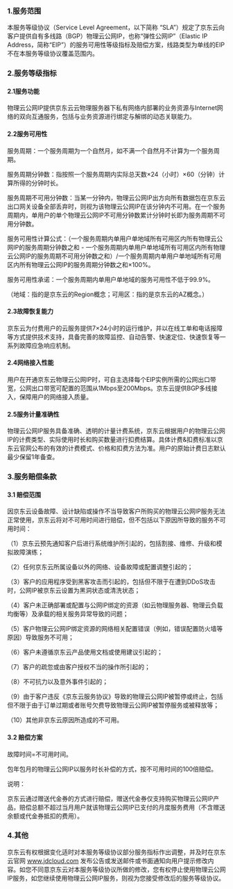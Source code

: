 ### 1.服务范围

本服务等级协议（Service Level Agreement，以下简称 “SLA”）规定了京东云向客户提供自有多线路（BGP）物理云公网IP，也称“弹性公网IP”（Elastic IP Address，简称“EIP”）的服务可用性等级指标及赔偿方案，线路类型为单线的EIP不在本服务等级协议覆盖范围内。

### 2.服务等级指标

#### 2.1服务功能

物理云公网IP提供京东云云物理服务器下私有网络内部署的业务资源与Internet网络的双向互通服务，包括与业务资源进行绑定与解绑的动态关联能力。

#### 2.2服务可用性

服务周期：一个服务周期为一个自然月，如不满一个自然月不计算为一个服务周期。

服务周期分钟数：指按照一个服务周期内实际总天数×24（小时）×60（分钟）计算所得的分钟时长。

服务周期不可用分钟数：当某一分钟内，物理云公网IP出方向所有数据包在京东云出口网关设备全部丢弃时，则视为该物理云公网IP在该分钟内不可用。在一个服务周期内，单用户的单个物理云公网IP不可用分钟数累计分钟时长即为服务周期不可用分钟数。

服务可用性计算公式：（一个服务周期内单用户单地域所有可用区内所有物理云公网IP的服务周期分钟数之和 - 一个服务周期内单用户单地域所有可用区内所有物理云公网IP的服务周期不可用分钟数之和）/一个服务周期内单用户单地域所有可用区内所有物理云公网IP的服务周期分钟数之和×100%。

服务可用性承诺：一个服务周期内单用户单地域的服务可用性不低于99.9%。

（地域：指的是京东云的Region概念；可用区：指的是京东云的AZ概念。）

#### 2.3故障恢复能力

京东云为付费用户的云服务提供7×24小时的运行维护，并以在线工单和电话报障等方式提供技术支持，具备完善的故障监控、自动告警、快速定位、快速恢复等一系列故障应急响应机制。

#### 2.4网络接入性能

用户在开通京东云物理云公网IP时，可自主选择每个EIP实例所需的公网出口带宽，公网出口带宽可配置的范围从1Mbps至200Mbps。京东云提供BGP多线接入，保障用户的网络接入质量。

#### 2.5服务计量准确性

物理云公网IP服务具备准确、透明的计量计费系统，京东云根据用户的物理云公网IP的计费类型、实际使用时长和购买数量进行扣费结算。具体计费&扣费标准以京东云官网公布的有效的计费模式、价格和扣费方法为准。用户的原始计费日志默认最少保留1年备查。

### 3.服务赔偿条款

#### 3.1 赔偿范围

因京东云设备故障、设计缺陷或操作不当导致客户所购买的物理云公网IP服务无法正常使用，京东云将对不可用时间进行赔偿，但不包括以下原因所导致的服务不可用时间：

（1）京东云预先通知客户后进行系统维护所引起的，包括割接、维修、升级和模拟故障演练；

（2）任何京东云所属设备以外的网络、设备故障或配置调整引起的；

（3）客户的应用程序受到黑客攻击而引起的，包括但不限于在遭到DDoS攻击时，公网IP被京东云设置为黑洞状态或清洗状态；

（4）客户未正确部署或配置与公网IP绑定的资源（如云物理服务器、物理云负载均衡等）及承载的相关服务异常导致的问题；

（5）客户物理云公网IP绑定资源的网络相关配置错误（例如，错误配置防火墙等原因）导致服务不可用；

（6）客户未遵循京东云产品使用文档或使用建议引起的；

（7）客户的疏忽或由客户授权不当的操作所引起的；

（8）不可抗力以及意外事件引起的；

（9）由于客户违反《京东云服务协议》导致的物理云公网IP被暂停或终止，包括但不限于由于订单过期或者账号欠费导致物理云公网IP被暂停服务或被释放等；

（10）其他非京东云原因所造成的不可用。

#### 3.2 赔偿方案

故障时间=不可用时间。

包年包月的物理云公网IP以服务时长补偿的方式，按不可用时间的100倍赔偿。

说明：

京东云通过赠送代金券的方式进行赔偿，赠送代金券仅支持购买物理云公网IP产品，赔偿总额不超过当月用户就该物理云公网IP已支付的月度服务费用（不含赠送余额或代金券抵扣的费用）。

### 4.其他

京东云有权根据变化适时对本服务等级协议部分服务指标作出调整，并及时在京东云官网 www.jdcloud.com 发布公告或发送邮件或书面通知向用户提示修改内容。如您不同意京东云对本服务等级协议所做的修改，您有权停止使用物理云公网IP服务，如您继续使用物理云公网IP服务，则视为您接受修改后的服务等级协议。


